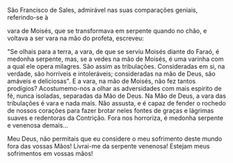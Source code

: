 
São Francisco de Sales, admirável nas suas comparações geniais, referindo-se à

vara de Moisés, que se transformava em serpente quando no chão, e voltava a ser vara na mão do profeta, escreveu:

"Se olhais para a terra, a vara, de que se serviu Moisés diante do Faraó, é medonha serpente, mas, se a vedes na mão de Moisés, é uma varinha com a qual ele opera milagres. São assim as tribulações. Consideradas em si, na verdade, são horríveis e intoleráveis; consideradas na mão de Deus, são amáveis e deliciosas". E a vara, na mão de Moisés, não fez tantos prodígios? Acostumemo-nos a olhar as adversidades com mais espírito de fé, nunca isoladas, separadas da Mão de Deus. Na Mão de Deus, a vara das tribulações é vara e nada mais. Não assusta, e é capaz de fender o rochedo de nossos corações para fazer brotar neles fontes de graças e lágrimas suaves e redentoras da Contrição. Fora nos horroriza, é medonha serpente e venenosa demais\...

Meu Deus, não permitais que eu considere o meu sofrimento deste mundo fora das vossas Mãos! Livrai-me da serpente venenosa! Estejam meus sofrimentos em vossas mãos!

